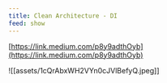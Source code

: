 ```yaml
---
title: Clean Architecture - DI
feed: show
---
```


[https://link.medium.com/p8y9adthOyb](https://link.medium.com/p8y9adthOyb)

![[assets/1cQrAbxWH2VYn0cJVlBefyQ.jpeg]]
